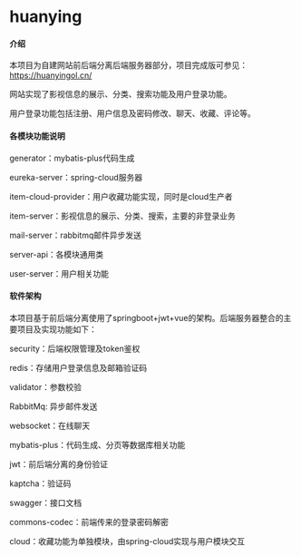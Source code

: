 # huanying
#### 介绍

本项目为自建网站前后端分离后端服务器部分，项目完成版可参见：https://huanyingol.cn/

网站实现了影视信息的展示、分类、搜索功能及用户登录功能。

用户登录功能包括注册、用户信息及密码修改、聊天、收藏、评论等。



#### 各模块功能说明

generator：mybatis-plus代码生成

eureka-server：spring-cloud服务器

item-cloud-provider：用户收藏功能实现，同时是cloud生产者

item-server：影视信息的展示、分类、搜索，主要的非登录业务

mail-server：rabbitmq邮件异步发送

server-api：各模块通用类

user-server：用户相关功能



#### 软件架构

本项目基于前后端分离使用了springboot+jwt+vue的架构。后端服务器整合的主要项目及实现功能如下：

security：后端权限管理及token鉴权

redis：存储用户登录信息及邮箱验证码

validator：参数校验

RabbitMq: 异步邮件发送

websocket：在线聊天

mybatis-plus：代码生成、分页等数据库相关功能

jwt：前后端分离的身份验证

kaptcha：验证码

swagger：接口文档

commons-codec：前端传来的登录密码解密

cloud：收藏功能为单独模块，由spring-cloud实现与用户模块交互
